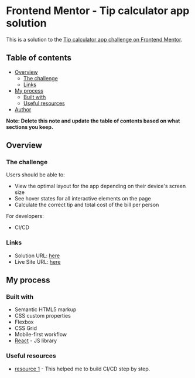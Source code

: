 # Frontend Mentor - Tip calculator app solution

This is a solution to the [Tip calculator app challenge on Frontend Mentor](https://www.frontendmentor.io/challenges/tip-calculator-app-ugJNGbJUX).

## Table of contents

- [Overview](#overview)
  - [The challenge](#the-challenge)
  - [Links](#links)
- [My process](#my-process)
  - [Built with](#built-with)
  - [Useful resources](#useful-resources)
- [Author](#author)

**Note: Delete this note and update the table of contents based on what sections you keep.**

## Overview

### The challenge

Users should be able to:

- View the optimal layout for the app depending on their device's screen size
- See hover states for all interactive elements on the page
- Calculate the correct tip and total cost of the bill per person

For developers:

- CI/CD 

### Links

- Solution URL: [here](https://github.com/penny70463/react-tip-calculator)
- Live Site URL: [here](https://penny70463.github.io/react-tip-calculator/)

## My process

### Built with

- Semantic HTML5 markup
- CSS custom properties
- Flexbox
- CSS Grid
- Mobile-first workflow
- [React](https://reactjs.org/) - JS library

### Useful resources

- [resource 1](https://devangtomar.medium.com/using-github-pages-and-github-actions-to-deploy-a-react-app-9f679b5e256b) - This helped me to build CI/CD step by step.
